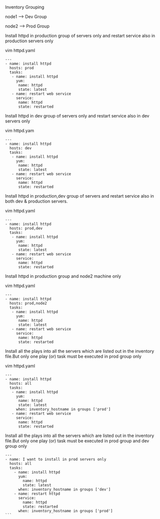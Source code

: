 Inventory Grouping

node1 --> Dev Group

node2 --> Prod Group

Install httpd in production group of servers only and restart service also in production servers only

vim httpd.yaml
```
---
- name: install httpd
  hosts: prod
  tasks:
   - name: install httpd
     yum:
      name: httpd
      state: latest
   - name: restart web service
     service:
      name: httpd
      state: restarted
```

Install httpd in dev group of servers only and restart service also in dev servers only

vim httpd.yam

```
---
- name: install httpd
  hosts: dev
  tasks:
   - name: install httpd
     yum:
      name: httpd
      state: latest
   - name: restart web service
     service:
      name: httpd
      state: restarted
```

Install httpd in production,dev group of servers and restart service also in both dev & production servers.

vim httpd.yaml

```
---
- name: install httpd
  hosts: prod,dev
  tasks:
   - name: install httpd
     yum:
      name: httpd
      state: latest
   - name: restart web service
     service:
      name: httpd
      state: restarted
```

Install httpd in production group and node2 machine only

vim httpd.yaml


```
---
- name: install httpd
  hosts: prod,node2
  tasks:
   - name: install httpd
     yum:
      name: httpd
      state: latest
   - name: restart web service
     service:
      name: httpd
      state: restarted
```

Install all the plays into all the servers which are listed out in the inventory file.But only one play (or) task must be executed in prod group only

vim httpd.yaml
```
---
- name: install httpd
  hosts: all
  tasks:
   - name: install httpd
     yum:
      name: httpd
      state: latest
     when: inventory_hostname in groups ['prod']
   - name: restart web service
     service:
      name: httpd
      state: restarted

```

Install all the plays into all the servers which are listed out in the inventory file.But only one play (or) task must be executed in prod group and dev group only

````
---
- name: I want to install in prod servers only
  hosts: all
  tasks:
    - name: install httpd
      yum:
        name: httpd
        state: latest
      when: inventory_hostname in groups ['dev']
    - name: restart httpd
      service:
        name: httpd
        state: restarted
      when: inventory_hostname in groups ['prod']
```
